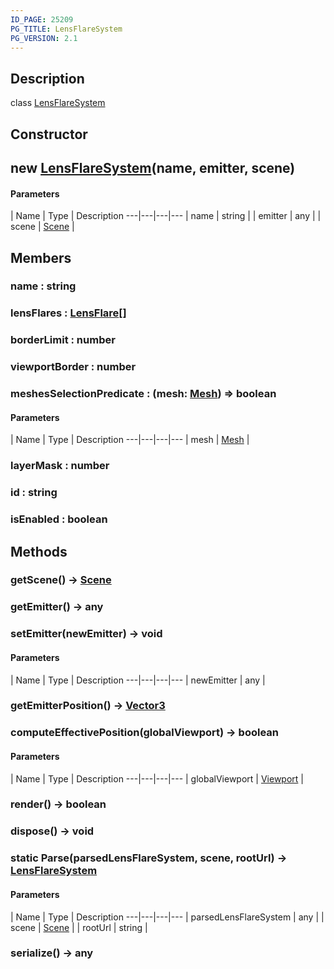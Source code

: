 ```yaml
---
ID_PAGE: 25209
PG_TITLE: LensFlareSystem
PG_VERSION: 2.1
---
```

## Description

class [LensFlareSystem](/classes/3.1/LensFlareSystem)



## Constructor

## new [LensFlareSystem](/classes/3.1/LensFlareSystem)(name, emitter, scene)



#### Parameters
 | Name | Type | Description
---|---|---|---
 | name | string | 
 | emitter | any | 
 | scene | [Scene](/classes/3.1/Scene) | 
## Members

### name : string


### lensFlares : [LensFlare](/classes/3.1/LensFlare)[]


### borderLimit : number


### viewportBorder : number


### meshesSelectionPredicate : (mesh: [Mesh](/classes/3.1/Mesh)) =&gt; boolean



#### Parameters
 | Name | Type | Description
---|---|---|---
 | mesh | [Mesh](/classes/3.1/Mesh) | 

### layerMask : number


### id : string


### isEnabled : boolean


## Methods

### getScene() &rarr; [Scene](/classes/3.1/Scene)


### getEmitter() &rarr; any


### setEmitter(newEmitter) &rarr; void



#### Parameters
 | Name | Type | Description
---|---|---|---
 | newEmitter | any | 

### getEmitterPosition() &rarr; [Vector3](/classes/3.1/Vector3)


### computeEffectivePosition(globalViewport) &rarr; boolean



#### Parameters
 | Name | Type | Description
---|---|---|---
 | globalViewport | [Viewport](/classes/3.1/Viewport) | 

### render() &rarr; boolean


### dispose() &rarr; void


### static Parse(parsedLensFlareSystem, scene, rootUrl) &rarr; [LensFlareSystem](/classes/3.1/LensFlareSystem)



#### Parameters
 | Name | Type | Description
---|---|---|---
 | parsedLensFlareSystem | any | 
 | scene | [Scene](/classes/3.1/Scene) | 
 | rootUrl | string | 
### serialize() &rarr; any


